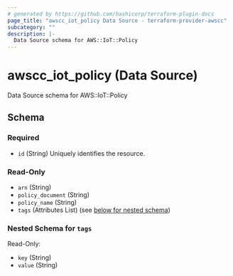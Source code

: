 ```yaml
---
# generated by https://github.com/hashicorp/terraform-plugin-docs
page_title: "awscc_iot_policy Data Source - terraform-provider-awscc"
subcategory: ""
description: |-
  Data Source schema for AWS::IoT::Policy
---
```


# awscc_iot_policy (Data Source)

Data Source schema for AWS::IoT::Policy



<!-- schema generated by tfplugindocs -->
## Schema

### Required

- `id` (String) Uniquely identifies the resource.

### Read-Only

- `arn` (String)
- `policy_document` (String)
- `policy_name` (String)
- `tags` (Attributes List) (see [below for nested schema](#nestedatt--tags))

<a id="nestedatt--tags"></a>
### Nested Schema for `tags`

Read-Only:

- `key` (String)
- `value` (String)

